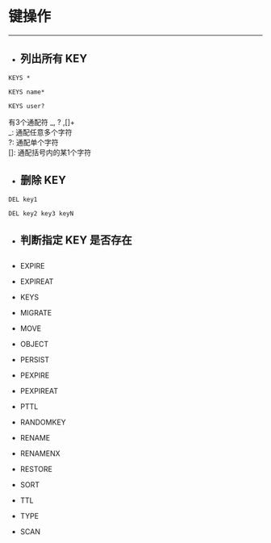 # 键操作

---

* ## 列出所有 KEY

```
KEYS *

KEYS name*

KEYS user?
```

有3个通配符 _, ? ,\[\]+      
_: 通配任意多个字符  
?: 通配单个字符  
\[\]: 通配括号内的某1个字符

* ## 删除 KEY

```
DEL key1

DEL key2 key3 keyN
```

* ## 判断指定 KEY 是否存在

## 

* EXPIRE

* EXPIREAT

* KEYS

* MIGRATE

* MOVE

* OBJECT

* PERSIST

* PEXPIRE

* PEXPIREAT

* PTTL

* RANDOMKEY

* RENAME

* RENAMENX

* RESTORE

* SORT

* TTL

* TYPE

* SCAN



